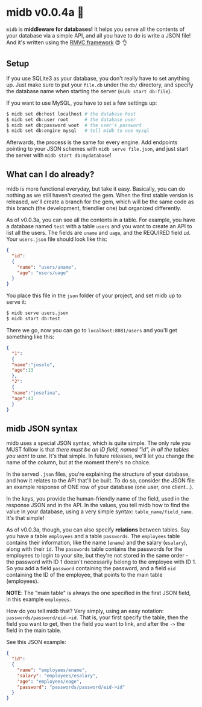 # midb v0.0.4a :no_good: #

`midb` is **middleware for databases!** It helps you serve all the contents of your database via a simple API, and all
you have to do is write a JSON file! And it's written using the [RMVC framework](https://github.com/unrar/rmvc) :heart_eyes: :ok_hand:

## Setup
If you use SQLite3 as your database, you don't really have to set anything up. Just make sure to put your `file.db` under the `db/` directory, and specify the database name when starting the server (`midb start db:file`).

If you want to use MySQL, you have to set a few settings up:

```bash
$ midb set db:host localhost # the database host
$ midb set db:user root      # the database user
$ midb set db:password woot  # the user's password
$ midb set db:engine mysql   # tell midb to use mysql
```

Afterwards, the process is the same for every engine. Add endpoints pointing to your JSON schemes with `midb serve file.json`, and just start the server with `midb start db:mydatabase`!

## What can I do already?
midb is more functional everyday, but take it easy. Basically, you can do nothing as we still haven't created the gem.
When the first stable version is released, we'll create a branch for the gem, which will be the same code as this branch
(the development, friendlier one) but organized differently. 

As of v0.0.3a, you can see all the contents in a table. For example, you have a database named `test` with a table `users` 
and you want to create an API to list all the users. The fields are `uname` and `uage`, and the REQUIRED field `id`. Your `users.json` file should look like this:

```json
{
  "id":
  {
    "name": "users/uname",
    "age": "users/uage"
  }
}
```

You place this file in the `json` folder of your project, and set midb up to serve it:

```bash
$ midb serve users.json
$ midb start db:test
```

There we go, now you can go to `localhost:8081/users` and you'll get something like this:

```json
{
  "1":
  {
  "name":"joselo",
  "age":13
  },
  "2":
  {
  "name":"josefina",
  "age":43
  }
}
```

## midb JSON syntax
midb uses a special JSON syntax, which is quite simple. The only rule you MUST follow is that *there must be
an ID field, named "id", in all the tables you want to use*. It's that simple. In future releases, we'll let
you change the name of the column, but at the moment there's no choice.

In the served `.json` files, you're explaining the structure of your database, and how it relates to the API that'll
be built. To do so, consider the JSON file an example response of ONE row of your database (one user, one client...).

In the keys, you provide the human-friendly name of the field, used in the response JSON and in the API. In the values,
you tell midb how to find the value in your database, using a very simple syntax: `table_name/field_name`. It's that simple!

As of v0.0.3a, though, you can also specify **relations** between tables. Say you have a table `employees` and a table `passwords`. The `employees` table contains their information, like the name (`ename`) and the salary (`esalary`), along with their `id`. The `passwords` table contains the passwords for the employees to login to your site, but they're not stored in the same order - the password with ID 1 doesn't necessarily belong to the employee with ID 1. So you add a field `password` containing the password, and a field `eid` containing the ID of the employee, that points to the main table (employees).

**NOTE**: The "main table" is always the one specified in the first JSON field, in this example `employees`.

How do you tell midb that? Very simply, using an easy notation: `passwords/password/eid->id`. That is, your first specify the table, then the field you want to get, then the field you want to link, and after the `->` the field in the main table. 

See this JSON example:

```json
{
  "id":
  {
    "name": "employees/ename",
    "salary": "employees/esalary",
    "age": "employees/eage",
    "password": "passwords/password/eid->id"
  }
} 
```
